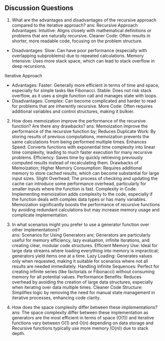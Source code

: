 ## Discussion Questions
1. What are the advantages and disadvantages of the recursive approach compared to the iterative approach?
ans: 
Recursive Approach
Advantages:
          Intuitive: Aligns closely with mathematical definitions or problems that are naturally recursive.
          Cleaner Code: Often results in shorter, more readable code, focusing on the problem structure.
- Disadvantages:
          Slow: Can have poor performance (especially with overlapping subproblems) due to repeated calculations.
          Memory Intensive: Uses more stack space, which can lead to stack overflow in deep recursions.

Iterative Approach
- Advantages:
             Faster: Generally more efficient in terms of time and space, especially for simple tasks like Fibonacci.
             Stable: Does not risk stack overflow, as it uses a single function call and manages state with loops.
- Disadvantages:
             Complex: Can become complicated and harder to read for problems that are inherently recursive.
             More Code: Often requires additional variables and control structures, making it bulkier.

2. How does memoization improve the performance of the recursive function? Are there any drawbacks?
ans:
 Memoization improve the performance of the recursive function by;
     Reduces Duplicate Work:
     By storing results of previous computations, memoization prevents the same calculations from being performed multiple times.
     Enhances Speed:
     Converts functions with exponential time complexity into linear time complexity, leading to much faster execution for many recursive problems.
     Efficiency:
     Saves time by quickly retrieving previously computed results instead of recalculating them.
Drawbacks of Memoization;
     Higher Memory Consumption:
     Requires additional memory to store cached results, which can become substantial for large input sizes.
     Slight Overhead:
     The process of checking and updating the cache can introduce some performance overhead, particularly for smaller inputs where the function is fast.
     Complexity in Code:
     Implementing memoization adds complexity to the code, especially if the function deals with complex data types or has many variables.
     Memoization significantly boosts the performance of recursive functions by avoiding redundant calculations but may increase memory usage and complicate implementation.

3. In what scenarios might you prefer to use a generator function over other implementations?    
ans:
    Scenarios for Using Generators are;
    Generators are particularly useful for memory efficiency, lazy evaluation, infinite iterations, and creating clear, modular code structures.
     Efficient Memory Use:
      Ideal for large data streams where loading everything into memory is impractical; generators yield items one at a time.
     Lazy Loading:
      Generates values only when requested, making it suitable for scenarios where not all results are needed immediately.
     Handling Infinite Sequences:
      Perfect for creating infinite series (like factorials or Fibonacci) without consuming memory for all potential values.
     Performance Benefits:
      Reduces overhead by avoiding the creation of large data structures, especially when iterating over data multiple times.
     Cleaner Code Structure:
      Simplifies logic by removing the need for manual state management in iterative processes, enhancing code clarity.

4. How does the space complexity differ between these implementations?
ans:
    The space complexity differ between these implementation as generators are the most efficient in terms of space (O(1)) and iterative functions vary between O(1) and O(n) depending on data storage and Recursive functions typically use more memory (O(n)) due to stack depth.